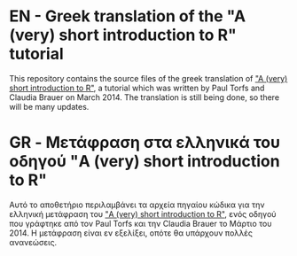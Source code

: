 # EN - Greek translation of the "A (very) short introduction to R" tutorial
This repository contains the source files of the greek translation of
["A (very) short introduction to R"](http://cran.r-project.org/doc/contrib/Torfs+Brauer-Short-R-Intro.pdf), 
a tutorial which was written by Paul Torfs and Claudia Brauer on March 2014. The translation is still being done,
so there will be many updates.


# GR - Μετάφραση στα ελληνικά του οδηγού "A (very) short introduction to R"
Αυτό το αποθετήριο περιλαμβάνει τα αρχεία πηγαίου κώδικα για την ελληνική μετάφραση του
["A (very) short introduction to R"](http://cran.r-project.org/doc/contrib/Torfs+Brauer-Short-R-Intro.pdf),
ενός οδηγού που γράφτηκε από τον Paul Torfs και την Claudia Brauer το Μάρτιο του 2014. Η μετάφραση είναι εν εξελίξει,
οπότε θα υπάρχουν πολλές ανανεώσεις.

